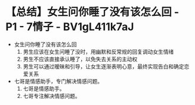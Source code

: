 # 【总结】女生问你睡了没有该怎么回 - P1 - 7情子 - BV1gL411k7aJ

-   女生问你睡了没有该怎么回
    1.  男生应该在女生问睡了没时，用幽默和反常规的回复调动女生情绪
    2.  男生不应该直接承认睡了，以免失去关系的主动权
    3.  男生可以通过暧昧和引导，让女生逐渐表明心意，最终实现告白和确定恋爱关系
-   七哥是情感助手，专门解决情感问题。 
    1.  七哥是情感助手。
    2.  七哥专注解决情感问题。